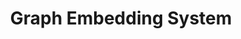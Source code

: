 ---
title: "Graph Embedding System"
description: General and high-performance graph embedding system, with support of various applications and popular models.
link: https://github.com/DeepGraphLearning/graphvite
time: 2019.08
---